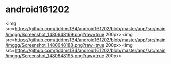 # android161202
<img src=https://github.com/tjddms134/android161202/blob/master/app/src/main/imggg/Screenshot_1480648169.png?raw=true 200px><img src=https://github.com/tjddms134/android161202/blob/master/app/src/main/imggg/Screenshot_1480648188.png?raw=true 200px><img src=https://github.com/tjddms134/android161202/blob/master/app/src/main/imggg/Screenshot_1480648195.png?raw=true 200px>
